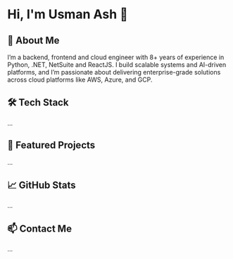 # Hi, I'm Usman Ash 👋

## 🚀 About Me
I’m a backend, frontend and cloud engineer with 8+ years of experience in Python, .NET, NetSuite and ReactJS. I build scalable systems and AI-driven platforms, and I’m passionate about delivering enterprise-grade solutions across cloud platforms like AWS, Azure, and GCP.

## 🛠️ Tech Stack
...

## 💼 Featured Projects
...

## 📈 GitHub Stats
...

## 📫 Contact Me
...
